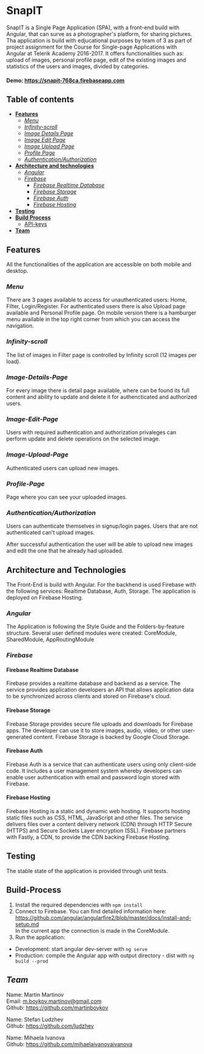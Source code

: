 # **SnapIT**
SnapIT is a Single Page Application (SPA), with a front-end build with Angular, that can surve as a photographer's platform, for sharing pictures. Tha application is build with edjucational purposes by team of 3 as part of project assignment for the Course for Single-page Applications with Angular at Telerik Academy 2016-2017.
It offers functionalities such as: upload of images, personal profile page, edit of the existing images and statistics of the users and images, divided by categories.

#### Demo: <a href="https://snapit-768ca.firebaseapp.com" target="_blank">https://snapit-768ca.firebaseapp.com</a>


<!-- #### Video Preview - Desktop: <a href="https://www.youtube.com/watch?v=0zFTRU7UpSM" target="_blank">https://www.youtube.com/watch?v=0zFTRU7UpSM</a>

[![https://www.youtube.com/watch?v=q-o8NgFBtDA](https://media.giphy.com/media/l57qdZsFax6lbEHQJ3/giphy.gif)](https://www.youtube.com/watch?v=q-o8NgFBtDA)

#### Video Preview - Mobile: <a href="https://www.youtube.com/watch?v=l40k-GeFjl8" target="_blank">https://www.youtube.com/watch?v=l40k-GeFjl8</a>

[![https://www.youtube.com/watch?v=333t9ANeLNQ](https://media.giphy.com/media/QVmoPvkXIXMFzromvD/giphy.gif)](https://www.youtube.com/watch?v=333t9ANeLNQ) -->


## **Table of contents**
 - [**Features**](#features)
   - [_Menu_](#menu)
   - [_Infinity-scroll_](#infinity-scroll)
   - [_Image Details Page_](#image-details-page)
   - [_Image Edit Page_](#image-edit-page)
   - [_Image Upload Page_](#image-upload-page)
   - [_Profile Page_](#profile-page)
   - [_Authentication/Authorization_](#authenticationauthorization)
 - [**Architecture and technologies**](#architecture-and-technologies)
   - [_Angular_](#angular)
   - [_Firebase_](#firebase)
     - [_Firebase Realtime Database_](#firebase-realtime-database)
     - [_Firebase Storage_](#firebase-storage)
     - [_Firebase Auth_](#firebase-auth)
     - [_Firebase Hosting_](#firebase-hosting)
 - [**Testing**](#testing)
 - [**Build Process**](#build-process)
   - [API-keys](#api-keys)
 - [**Team**](#team)


<a href="#features"></a>

## **Features**

All the functionalities of the application are accessible on both mobile and desktop.

<a href="#menu"></a>

### _Menu_
There are 3 pages available to access for unauthenticated users: Home, Filter, Login/Register. For authenticated users there is also Upload page available and Personal Profile page.
On mobile version there is a hamburger menu available in the top right corner from which you can access the navigation.


<a href="#infinity-scroll"></a>

### _Infinity-scroll_
The list of images in Filter page is controlled by Infinity scroll (12 images per load).

<!-- <img src="https://media.giphy.com/media/RlIK7Ay8UjnIzQY2w6/giphy.gif" alt="Infinity scroll" title="Infiniti scroll"/> -->

<a href="#image-details-page"></a>

### _Image-Details-Page_
For every image there is detail page available, where can be found its full content and ability to update and delete it for authencticated and authorized users.

<!-- <img src="https://media.giphy.com/media/J5GneIukbmsiPha59P/giphy.gif" alt="image-Details-Page preview" title="image-Details-Page"/> -->

<a href="#image-edit-page"></a>

### _Image-Edit-Page_
Users with required authentication and authorization privaleges can perform update and delete operations on the selected image.

<!-- <img src="https://media.giphy.com/media/llstrWBxbHprxlJg4O/giphy.gif" alt="image-Edit-Page preview" title="image-Edit-Page"/> -->

<a href="#image-upload-page"></a>

### _Image-Upload-Page_
Authenticated users can upload new images.

<!-- <img src="https://media.giphy.com/media/llstrWBxbHprxlJg4O/giphy.gif" alt="image-Edit-Page preview" title="image-Edit-Page"/> -->

<a href="#profile-page"></a>

### _Profile-Page_
Page where you can see your uploaded images.

<!-- <img src="https://media.giphy.com/media/llstrWBxbHprxlJg4O/giphy.gif" alt="image-Edit-Page preview" title="image-Edit-Page"/> -->

<a href="#authenticationauthorization"></a>

### _Authentication/Authorization_
Users can authenticate themselves in signup/login pages. Users that are not authenticated can't upload images.

<!-- <img src="https://media.giphy.com/media/QxkhnfoxLFZNc0Ow6K/giphy.gif" alt="Authentication preview" title="Authentication"/> -->

After successful authentication the user will be able to upload new images and edit the one that he already had uploaded.

<a href="#architecture-and-technologies"></a>

## **Architecture and Technologies**
<!-- <img src="./assets/images/architecture/Architecture_v1.png?raw=true" alt="Application Architecture" title="Application Architecture" width=880/> -->

The Front-End is build with Angular. For the backhend is used Firebase with the following services: Realtime Database, Auth, Storage. The application is deployed on Firebase Hosting.

<a href="#angular"></a>

### _**Angular**_
The Application is following the Style Guide and the Folders-by-feature structure. Several user defined modules were created: CoreModule, SharedModule, AppRoutingModule

<a href="#firebase"></a>

### _**Firebase**_

<a href="#firebase-realtime-database"></a>

#### Firebase Realtime Database
Firebase provides a realtime database and backend as a service. The service provides application developers an API that allows application data to be synchronized across clients and stored on Firebase's cloud.

<a href="#firebase-storage"></a>

#### Firebase Storage
Firebase Storage provides secure file uploads and downloads for Firebase apps. The developer can use it to store images, audio, video, or other user-generated content. Firebase Storage is backed by Google Cloud Storage.

<a href="#firebase-auth"></a>

#### Firebase Auth
Firebase Auth is a service that can authenticate users using only client-side code. It includes a user management system whereby developers can enable user authentication with email and password login stored with Firebase.

<a href="#firebase-hosting"></a>

#### Firebase Hosting
Firebase Hosting is a static and dynamic web hosting. It supports hosting static files such as CSS, HTML, JavaScript and other files. The service delivers files over a content delivery network (CDN) through HTTP Secure (HTTPS) and Secure Sockets Layer encryption (SSL). Firebase partners with Fastly, a CDN, to provide the CDN backing Firebase Hosting.

<a href="#testing"></a>

## **Testing**
The stable state of the application is provided through unit tests.


<a href="#build-processt"></a>

## **Build-Process**

1. Install the required dependencies with `npm install`
2. Connect to Firebase. You can find detailed information here: <a href="angularfire2" target="_blank">https://github.com/angular/angularfire2/blob/master/docs/install-and-setup.md</a><br/>
In the current app the connection is made in the CoreModule.
3. Run the application:
* Development: start angular dev-server with `ng serve`
* Production: compile the Angular app with output directory - dist with `ng build --prod`


## _**Team**_
Name: Martin Martinov <br/>
Email: m.boykov.martinov@gmail.com <br/>
Github: https://github.com/martinboykov

Name: Stefan Ludzhev <br/>
Github: https://github.com/ludzhev

Name: Mihaela Ivanova <br/>
Github: https://github.com/mihaelaivanovaivanova

